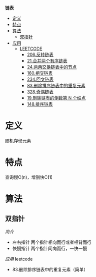 **链表**
- [定义](#定义)
- [特点](#特点)
- [算法](#算法)
  - [双指针](#双指针)
- [应用](#应用)
  - [LEETCODE](#leetcode)
    - [206.反转链表](#206反转链表)
    - [21.合并两个有序链表](#21合并两个有序链表)
    - [24.两两交换链表中的节点](#24两两交换链表中的节点)
    - [160.相交链表](#160相交链表)
    - [234.回文链表](#234回文链表)
    - [83.删除排序链表中的重复元素](#83删除排序链表中的重复元素)
    - [328.奇偶链表](#328奇偶链表)
    - [19.删除链表的倒数第 N 个结点](#19删除链表的倒数第-n-个结点)
    - [148.排序链表](#148排序链表)

# 定义 #
随机存储元素

# 特点 #
查询慢O(n)，增删快O(1)

# 算法 #
## 双指针 ##
*简介*  
- 左右指针 两个指针相向而行或者相背而行
- 快慢指针 两个指针同向而行，一快一慢

*应用*
leetcode
- 83.删除排序链表中的重复元素（简单）